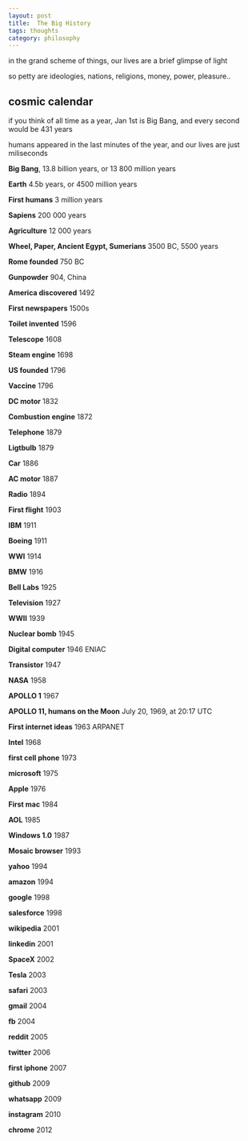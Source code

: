 ```yaml
---
layout: post
title:  The Big History
tags: thoughts
category: philosophy
--- 
```


in the grand scheme of things, our lives are a brief glimpse of light 

so petty are ideologies, nations, religions, money,  power, pleasure.. 


## cosmic calendar

if you think of all time as a year, Jan 1st is Big Bang, and every second would be 431 years

 humans appeared in the last minutes of the year, and our lives are just miliseconds



**Big Bang**, 13.8 billion years, or 13 800 million years 

**Earth** 4.5b years, or 4500 million years 

**First humans** 3 million years 

**Sapiens** 200 000 years

**Agriculture** 12 000 years

**Wheel, Paper, Ancient Egypt, Sumerians** 3500 BC, 5500 years 

**Rome founded** 750 BC

**Gunpowder** 904, China

**America discovered** 1492

**First newspapers** 1500s

**Toilet invented** 1596

**Telescope** 1608

**Steam engine** 1698

**US founded** 1796

**Vaccine** 1796

**DC motor** 1832

**Combustion engine** 1872

**Telephone** 1879

**Ligtbulb** 1879

**Car** 1886

**AC motor** 1887 

**Radio** 1894

**First flight** 1903 

**IBM** 1911

**Boeing** 1911

**WWI** 1914

**BMW** 1916

**Bell Labs** 1925

**Television** 1927

**WWII** 1939

**Nuclear bomb** 1945

**Digital computer** 1946 ENIAC

**Transistor** 1947

**NASA** 1958 

**APOLLO 1** 1967

**APOLLO 11, humans on the Moon** July 20, 1969, at 20:17 UTC

**First internet ideas** 1963 ARPANET 

**Intel** 1968

**first cell phone** 1973 

**microsoft** 1975 

**Apple** 1976

**First mac** 1984 

**AOL** 1985

**Windows 1.0** 1987 

**Mosaic browser** 1993

**yahoo** 1994

**amazon** 1994

**google** 1998

**salesforce** 1998

**wikipedia** 2001

**linkedin** 2001

**SpaceX** 2002

**Tesla** 2003

**safari** 2003

**gmail** 2004

**fb** 2004

**reddit** 2005 

**twitter** 2006 

**first iphone** 2007

**github** 2009

**whatsapp** 2009

**instagram** 2010

**chrome** 2012














